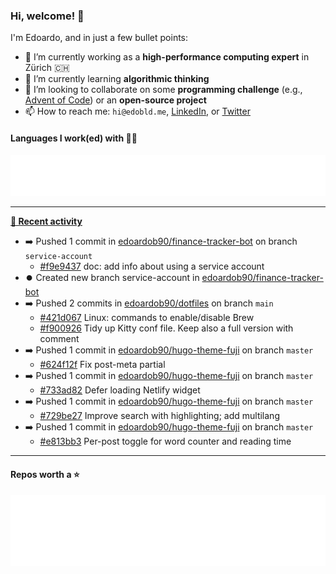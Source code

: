 ### Hi, welcome! 👋 

I'm Edoardo, and in just a few bullet points:

- 🔭 I’m currently working as a **high-performance computing expert** in Zürich 🇨🇭
- 🌱 I’m currently learning **algorithmic thinking**
- 👯 I’m looking to collaborate on some **programming challenge** (e.g., [Advent of Code](https://github.com/edoardob90/aoc2021)) or an **open-source project**
- 📫 How to reach me: `hi@edobld.me`, [LinkedIn](https://linkedin.com/in/edobld), or [Twitter](https://twitter.com/eadweard90)

#### Languages I work(ed) with 👨‍💻

<img src="https://github.com/edoardob90/edoardob90/blob/main/.cache/languages.svg">

---

**[📰 Recent activity](https://github.com/edoardob90)**
* ➡️ Pushed 1 commit in [edoardob90/finance-tracker-bot](https://github.com/edoardob90/finance-tracker-bot) on branch `service-account`
  * [#f9e9437](https://github.com/edoardob90/finance-tracker-bot/commit/f9e9437) doc: add info about using a service account
* ⏺️ Created new branch service-account in [edoardob90/finance-tracker-bot](https://github.com/edoardob90/finance-tracker-bot)
* ➡️ Pushed 2 commits in [edoardob90/dotfiles](https://github.com/edoardob90/dotfiles) on branch `main`
  * [#421d067](https://github.com/edoardob90/dotfiles/commit/421d067) Linux: commands to enable/disable Brew
  * [#f900926](https://github.com/edoardob90/dotfiles/commit/f900926) Tidy up Kitty conf file. Keep also a full version with comment
* ➡️ Pushed 1 commit in [edoardob90/hugo-theme-fuji](https://github.com/edoardob90/hugo-theme-fuji) on branch `master`
  * [#624f12f](https://github.com/edoardob90/hugo-theme-fuji/commit/624f12f) Fix post-meta partial
* ➡️ Pushed 1 commit in [edoardob90/hugo-theme-fuji](https://github.com/edoardob90/hugo-theme-fuji) on branch `master`
  * [#733ad82](https://github.com/edoardob90/hugo-theme-fuji/commit/733ad82) Defer loading Netlify widget
* ➡️ Pushed 1 commit in [edoardob90/hugo-theme-fuji](https://github.com/edoardob90/hugo-theme-fuji) on branch `master`
  * [#729be27](https://github.com/edoardob90/hugo-theme-fuji/commit/729be27) Improve search with highlighting; add multilang
* ➡️ Pushed 1 commit in [edoardob90/hugo-theme-fuji](https://github.com/edoardob90/hugo-theme-fuji) on branch `master`
  * [#e813bb3](https://github.com/edoardob90/hugo-theme-fuji/commit/e813bb3) Per-post toggle for word counter and reading time


---

#### Repos worth a ⭐

<img src="https://github.com/edoardob90/edoardob90/blob/main/.cache/stars.svg">

<!--
- ⚡ Fun fact: ...
- 🤔 I’m looking for help with ...
- 💬 Ask me about ...
- 🌐 My webpage ...
-->
